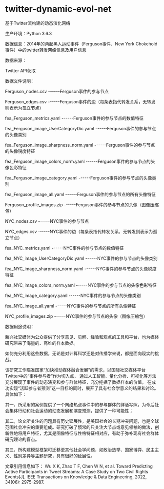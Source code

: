 # twitter-dynamic-evol-net

基于Twitter流构建的动态演化网络


生产环境：Python 3.6.3


数据信息：2014年的两起黑人运动事件（Ferguson事件、New York Chokehold事件）中的twitter转发网络信息及用户信息


数据来源：

Twitter API获取


数据文件说明：

Ferguson_nodes.csv   						------Ferguson事件的参与节点

Ferguson_edges.csv   						------Ferguson事件的边（每条表指代转发关系，无转发则表示为孤立节点）

fea_Ferguson_metrics.yaml					------Ferguson事件的参与节点的数值特征

fea_Ferguson_image_UserCategoryDic.yaml		------Ferguson事件的参与节点的头像类别

fea_Ferguson_image_sharpness_norm.yaml		------Ferguson事件的参与节点的头像锐度特征

fea_Ferguson_image_colors_norm.yaml			------Ferguson事件的参与节点的头像色彩特征

fea_Ferguson_image_category.yaml			------Ferguson事件的参与节点的头像类别	

fea_Ferguson_image_all.yaml					------Ferguson事件的参与节点的所有头像特征

Ferguson_profile_images.zip					------Ferguson事件的参与节点的头像（图像压缩包）

NYC_nodes.csv   							       ------NYC事件的参与节点

NYC_edges.csv   							       ------NYC事件的边（每条表指代转发关系，无转发则表示为孤立节点）

fea_NYC_metrics.yaml						      ------NYC事件的参与节点的数值特征

fea_NYC_image_UserCategoryDic.yaml			------NYC事件的参与节点的头像类别

fea_NYC_image_sharpness_norm.yaml			------NYC事件的参与节点的头像锐度特征

fea_NYC_image_colors_norm.yaml				------NYC事件的参与节点的头像色彩特征

fea_NYC_image_category.yaml				  	------NYC事件的参与节点的头像类别	

fea_NYC_image_all.yaml				  		------NYC事件的参与节点的所有头像特征

NYC_profile_images.zip					  	------NYC事件的参与节点的头像（图像压缩包）


数据用途说明：

新兴社交媒体为公众提供了分享意见、见解、经验和观点的工具和平台，也为媒体研究带来了海量的、高维的样本数据。

如何充分利用这些数据，无论是对计算科学还是对传播学来说，都是面向现实的挑战。

该研究工作瞄准国家“加快推动媒体融合发展”的需求，以国际社交媒体平台Twitter中的“事件参与者”作为切入点，
通过人工智能、量化分析、可视化等方法充分展现了事件的动态演变和参与群体特征，充分挖掘了数据样本的价值，
在成功实现“活跃参与者预测”这一目标的同时，展开了具有社会学意义的结果和讨论。具体如下：

其一，所采用的案例提供了一个网络热点事件中的参与群体的鲜活写照，为今后社会集体行动和社会运动的动态发展和演变预测，提供了一种可能性；

其二，论文所关注的问题具有历史延展性，是美国社会的长期冲突问题，也是全球范围社会冲突的重要组成。研究打破了惯常的只关注大节点或意见领袖的做法，创新性地将用户特征，尤其是图像特征与性格特征相对应，有助于弥补现有社会群体研究理论的盲点。

其三，所构建模型框架可迁移至其他社会学问题，如政治选举、国家博弈、民主主义、性别差异等主题研究，具有很好的延展性。


文章引用信息如下：
Wu X K, Zhao T F, Chen W N, et al. Toward Predicting Active Participants in Tweet Streams: A Case Study on Two Civil Rights Events[J]. IEEE Transactions on Knowledge & Data Engineering, 2022, 34(06): 2975-2987.



